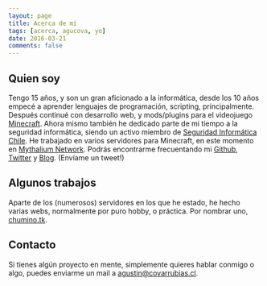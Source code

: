 ```yaml
---
layout: page
title: Acerca de mí
tags: [acerca, agucova, yo]
date: 2016-03-21
comments: false
---
```

## Quien soy  
Tengo 15 años, y son un gran aficionado a la informática, desde los 10 años empecé a aprender lenguajes de programación, scripting, principalmente. Después continué con desarrollo web, y mods/plugins para el videojuego [Minecraft](http://minecraft.net).
Ahora mismo también he dedicado parte de mi tiempo a la seguridad informática, siendo un activo miembro de [Seguridad Informática Chile](http://hacking.cl).
He trabajado en varios servidores para Minecraft, en este momento en [Mythalium Network](https://mythalium.com/).
Podrás encontrarme frecuentando mi [Github](https://github.com/agucova), [Twitter](https://twitter.com/agucova) y [Blog](https://agucova.github.io/posts/). (Envíame un tweet!)

## Algunos trabajos
Aparte de los (numerosos) servidores en los que he estado, he hecho varias webs, normalmente por puro hobby, o práctica.
Por nombrar uno, [chumino.tk](http://chumino.tk).

## Contacto
Si tienes algún proyecto en mente, simplemente quieres hablar conmigo o algo, puedes enviarme un mail a [agustin@covarrubias.cl](mailto:agustin@covarrubias.cl).
